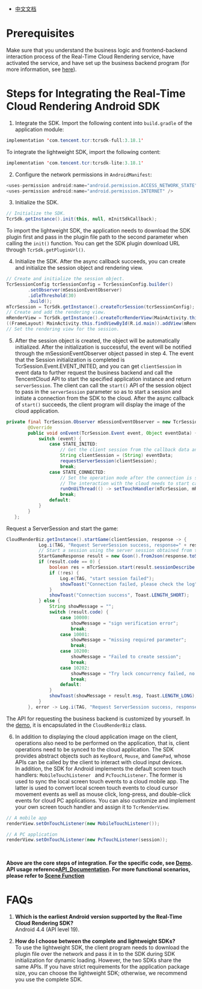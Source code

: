 - [中文文档](云渲染SDK接入指南.md)

# Prerequisites
Make sure that you understand the business logic and frontend-backend interaction process of the Real-Time Cloud Rendering service, have activated the service, and have set up the business backend program (for more information, see [here](../README_EN-US.md)).


# Steps for Integrating the Real-Time Cloud Rendering Android SDK

1. Integrate the SDK. Import the following content into `build.gradle` of the application module:

```java
implementation 'com.tencent.tcr:tcrsdk-full:3.18.1'
```

To integrate the lightweight SDK, import the following content:

```java
implementation 'com.tencent.tcr:tcrsdk-lite:3.18.1' 
```

2. Configure the network permissions in `AndroidManifest`:

```java
<uses-permission android:name="android.permission.ACCESS_NETWORK_STATE" />
<uses-permission android:name="android.permission.INTERNET" />
```

3. Initialize the SDK.

```java
// Initialize the SDK.
TcrSdk.getInstance().init(this, null, mInitSdkCallback);
```

To import the lightweight SDK, the application needs to download the SDK plugin first and pass in the plugin file path to the second parameter when calling the `init()` function. You can get the SDK plugin download URL through `TcrSdk.getPluginUrl()`.

4. Initialize the SDK. After the async callback succeeds, you can create and initialize the session object and rendering view.

```java
// Create and initialize the session object.
TcrSessionConfig tcrSessionConfig = TcrSessionConfig.builder()
        .setObserver(mSessionEventObserver)
        .idleThreshold(30)
        .build();
mTcrSession = TcrSdk.getInstance().createTcrSession(tcrSessionConfig);
// Create and add the rendering view.
mRenderView = TcrSdk.getInstance().createTcrRenderView(MainActivity.this, mTcrSession, TcrRenderViewType.SURFACE);
((FrameLayout) MainActivity.this.findViewById(R.id.main)).addView(mRenderView);
// Set the rendering view for the session.
```

5. After the session object is created, the object will be automatically initialized. After the initialization is successful, the event will be notified through the mSessionEventObserver object passed in step 4. The event that the Session initialization is completed is TcrSession.Event.EVENT_INITED, and you can get `clientSession` in event data to further request the business backend and call the TencentCloud API to start the specified application instance and return `serverSession`. The client can call the `start()` API of the session object to pass in the `serverSession` parameter so as to start a session and initiate a connection from the SDK to the cloud. After the async callback of `start()` succeeds, the client program will display the image of the cloud application. 

```java
private final TcrSession.Observer mSessionEventObserver = new TcrSession.Observer() {
        @Override
        public void onEvent(TcrSession.Event event, Object eventData) {
            switch (event) {
                case STATE_INITED:
                    // Get the client session from the callback data and request ServerSession
                    String clientSession = (String) eventData;
                    requestServerSession(clientSession);
                    break;
                case STATE_CONNECTED:
                    // Set the operation mode after the connection is successful
                    // The interaction with the cloud needs to start calling the interface after this event callback
                    runOnUiThread(() -> setTouchHandler(mTcrSession, mRenderView, PC_GAME));
                    break;
                default:
            }
        }
   };    

```

Request a ServerSession and start the game:

```java
CloudRenderBiz.getInstance().startGame(clientSession, response -> {
            Log.i(TAG, "Request ServerSession success, response=" + response.toString());
            // Start a session using the server session obtained from the server
            StartGameResponse result = new Gson().fromJson(response.toString(), StartGameResponse.class);
            if (result.code == 0) {
                boolean res = mTcrSession.start(result.sessionDescribe.serverSession);
                if (!res) {
                    Log.e(TAG, "start session failed");
                    showToast("Connection failed, please check the log", Toast.LENGTH_SHORT);
                }
                showToast("Connection success", Toast.LENGTH_SHORT);
            } else {
                String showMessage = "";
                switch (result.code) {
                    case 10000:
                        showMessage = "sign verification error";
                        break;
                    case 10001:
                        showMessage = "missing required parameter";
                        break;
                    case 10200:
                        showMessage = "Failed to create session";
                        break;
                    case 10202:
                        showMessage = "Try lock concurrency failed, no resources";
                        break;
                    default:
                }
                showToast(showMessage + result.msg, Toast.LENGTH_LONG);
            }
        }, error -> Log.i(TAG, "Request ServerSession success, response=" + error.toString()));
```


The API for requesting the business backend is customized by yourself. In the [demo](../Demo), it is encapsulated in the `CloudRenderBiz` class.

6. In addition to displaying the cloud application image on the client, operations also need to be performed on the application, that is, client operations need to be synced to the cloud application. The SDK provides abstract objects such as `KeyBoard`, `Mouse`, and `GamePad`, whose APIs can be called by the client to interact with cloud input devices.  
In addition, the SDK for Android implements the default screen touch handlers: `MobileTouchListener ` and ` PcTouchListener `. The former is used to sync the local screen touch events to a cloud mobile app. The latter is used to convert local screen touch events to cloud cursor movement events as well as mouse click, long-press, and double-click events for cloud PC applications. You can also customize and implement your own screen touch handler and assign it to `TcrRenderView`.

```java
// A mobile app
renderView.setOnTouchListener(new MobileTouchListener());

// A PC application
renderView.setOnTouchListener(new PcTouchListener(session));
```

<br><p>
**Above are the core steps of integration. For the specific code, see [Demo](../Demo).
API usage reference[API_Documentation](API_Documentation.md). For more functional scenarios, please refer to [Scene Function](场景功能.md)**

# FAQs
1. **Which is the earliest Android version supported by the Real-Time Cloud Rendering SDK?**  
Android 4.4 (API level 19).

2. **How do I choose between the complete and lightweight SDKs?**  
To use the lightweight SDK, the client program needs to download the plugin file over the network and pass it in to the SDK during SDK initialization for dynamic loading. However, the two SDKs share the same APIs. If you have strict requirements for the application package size, you can choose the lightweight SDK; otherwise, we recommend you use the complete SDK.
